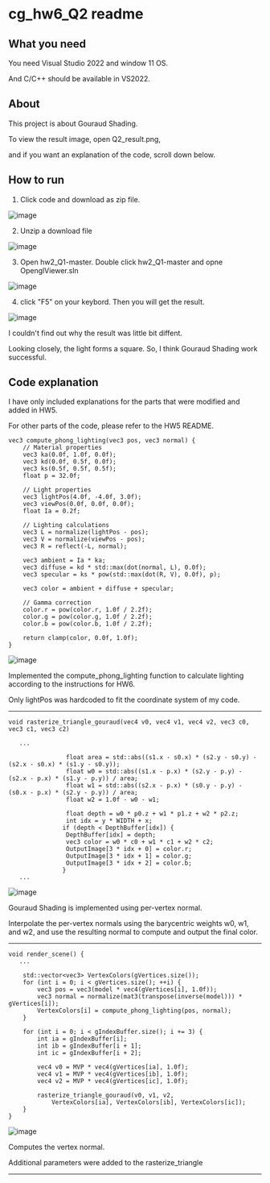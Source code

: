 # cg_hw6_Q2 readme

## What you need
You need Visual Studio 2022 and window 11 OS.

And C/C++ should be available in VS2022.

## About
This project is about Gouraud Shading.

To view the result image, open Q2_result.png, 

and if you want an explanation of the code, scroll down below.

## How to run

1. Click code and download as zip file.
   
![image](https://github.com/user-attachments/assets/6e03b17e-ee4c-472b-a456-0301e63ddad0)



2. Unzip a download file

![image](https://github.com/user-attachments/assets/cce0d53a-fb98-4cd3-8acc-bd15898e987b)



3. Open hw2_Q1-master. Double click hw2_Q1-master and opne OpenglViewer.sln

![image](https://github.com/user-attachments/assets/9466e7d8-84e5-4852-9403-da308e22baf5)



4. click "F5" on your keybord. Then you will get the result.

![image](https://github.com/user-attachments/assets/9cd21ee6-6d94-4880-9709-f9271e5b725c)

I couldn't find out why the result was little bit diffent. 

Looking closely, the light forms a square. So, I think Gouraud Shading work successful.

## Code explanation

I have only included explanations for the parts that were modified and added in HW5.

For other parts of the code, please refer to the HW5 README.

```
vec3 compute_phong_lighting(vec3 pos, vec3 normal) {
    // Material properties
    vec3 ka(0.0f, 1.0f, 0.0f);
    vec3 kd(0.0f, 0.5f, 0.0f);
    vec3 ks(0.5f, 0.5f, 0.5f);
    float p = 32.0f;

    // Light properties
    vec3 lightPos(4.0f, -4.0f, 3.0f);
    vec3 viewPos(0.0f, 0.0f, 0.0f);
    float Ia = 0.2f;

    // Lighting calculations
    vec3 L = normalize(lightPos - pos);
    vec3 V = normalize(viewPos - pos);
    vec3 R = reflect(-L, normal);

    vec3 ambient = Ia * ka;
    vec3 diffuse = kd * std::max(dot(normal, L), 0.0f);
    vec3 specular = ks * pow(std::max(dot(R, V), 0.0f), p);

    vec3 color = ambient + diffuse + specular;

    // Gamma correction
    color.r = pow(color.r, 1.0f / 2.2f);
    color.g = pow(color.g, 1.0f / 2.2f);
    color.b = pow(color.b, 1.0f / 2.2f);

    return clamp(color, 0.0f, 1.0f);
}
```
![image](https://github.com/user-attachments/assets/f4858440-856e-4c25-8725-80eb9d1d917e)

Implemented the compute_phong_lighting function to calculate lighting according to the instructions for HW6.

Only lightPos was hardcoded to fit the coordinate system of my code.

-------------


```
void rasterize_triangle_gouraud(vec4 v0, vec4 v1, vec4 v2, vec3 c0, vec3 c1, vec3 c2)

   ...

                float area = std::abs((s1.x - s0.x) * (s2.y - s0.y) - (s2.x - s0.x) * (s1.y - s0.y));
                float w0 = std::abs((s1.x - p.x) * (s2.y - p.y) - (s2.x - p.x) * (s1.y - p.y)) / area;
                float w1 = std::abs((s2.x - p.x) * (s0.y - p.y) - (s0.x - p.x) * (s2.y - p.y)) / area;
                float w2 = 1.0f - w0 - w1;

                float depth = w0 * p0.z + w1 * p1.z + w2 * p2.z;
                int idx = y * WIDTH + x;
               if (depth < DepthBuffer[idx]) {
                DepthBuffer[idx] = depth;
                vec3 color = w0 * c0 + w1 * c1 + w2 * c2;
                OutputImage[3 * idx + 0] = color.r;
                OutputImage[3 * idx + 1] = color.g;
                OutputImage[3 * idx + 2] = color.b;
               }
   ...

```
![image](https://github.com/user-attachments/assets/1790d620-bade-4b7b-bd4b-f293ac391fcd)


Gouraud Shading is implemented using per-vertex normal.

Interpolate the per-vertex normals using the barycentric weights w0, w1, and w2, and use the resulting normal to compute and output the final color.

-----------
```
void render_scene() {
   ...

    std::vector<vec3> VertexColors(gVertices.size());
    for (int i = 0; i < gVertices.size(); ++i) {
        vec3 pos = vec3(model * vec4(gVertices[i], 1.0f)); 
        vec3 normal = normalize(mat3(transpose(inverse(model))) * gVertices[i]); 
        VertexColors[i] = compute_phong_lighting(pos, normal);
    }

    for (int i = 0; i < gIndexBuffer.size(); i += 3) {
        int ia = gIndexBuffer[i];
        int ib = gIndexBuffer[i + 1];
        int ic = gIndexBuffer[i + 2];

        vec4 v0 = MVP * vec4(gVertices[ia], 1.0f);
        vec4 v1 = MVP * vec4(gVertices[ib], 1.0f);
        vec4 v2 = MVP * vec4(gVertices[ic], 1.0f);

        rasterize_triangle_gouraud(v0, v1, v2,
            VertexColors[ia], VertexColors[ib], VertexColors[ic]);
    }
}
```
![image](https://github.com/user-attachments/assets/4533f093-941d-4b6e-b57a-c417e698039b)

Computes the vertex normal.

Additional parameters were added to the rasterize_triangle

--------------
